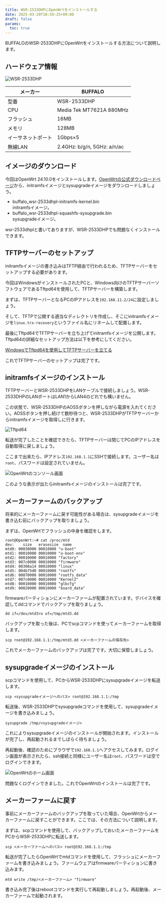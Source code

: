 ```yaml
---
title: WSR-2533DHPにOpenWrtをインストールする
date: 2025-03-20T10:59:25+09:00
draft: false
params:
  toc: true
---
```


BUFFALOのWSR-2533DHPにOpenWrtをインストールする方法について説明します。

## ハードウェア情報

![WSR-2533DHP](images/wsr-2533dhp.webp)

| メーカー           | BUFFALO                     |
| ------------------ | --------------------------- |
| 型番               | WSR-2533DHP                 |
| CPU                | Media Tek MT7621A 880MHz    |
| フラッシュ         | 16MB                        |
| メモリ             | 128MB                       |
| イーサネットポート | 1Gbps×5                    |
| 無線LAN            | 2.4GHz: b/g/n, 5GHz: a/n/ac |

## イメージのダウンロード

今回はOpenWrt 24.10.0をインストールします。[OpenWrtの公式ダウンロードページ](https://downloads.openwrt.org/releases/24.10.0/targets/ramips/mt7621/)から、initramfsイメージとsysupgradeイメージをダウンロードしましょう。

- buffalo_wsr-2533dhpl-initramfs-kernel.bin  
  initramfsイメージ。
- buffalo_wsr-2533dhpl-squashfs-sysupgrade.bin  
  sysupgradeイメージ。

wsr-2533dhplと書いてありますが、WSR-2533DHPでも問題なくインストールできます。

## TFTPサーバーのセットアップ

initramfsイメージの書き込みはTFTP経由で行われるため、TFTPサーバーをセットアップする必要があります。

今回はWindowsがインストールされたPCと、Windows向けのTFTPサーバーソフトウェアであるTftpd64を使用して、TFTPサーバーを構築します。

まずは、TFTPサーバーとなるPCのIPアドレスを`192.168.11.2/24`に設定しましょう。

そして、TFTPで公開する適当なディレクトリを作成し、そこにinitramfsイメージを`linux.trx-recovery`というファイル名にリネームして配置します。

最後にTftpd64でTFTPサーバーを立ち上げてinitramfsイメージを公開します。Tftpd64の詳細なセットアップ方法は以下を参考にしてください。

[WindowsでTftpd64を使用してTFTPサーバーを立てる](/blog/setup-tftp-server-on-windows-using-tftpd64)

これでTFTPサーバーのセットアップは完了です。

## initramfsイメージのインストール

TFTPサーバーとWSR-2533DHPをLANケーブルで接続しましょう。WSR-2533DHPのLANポートはLAN1からLAN4のどれでも構いません。

この状態で、WSR-2533DHPのAOSSボタンを押しながら電源を入れてください。AOSSボタンを押し続けて数秒待つと、WSR-2533DHPがTFTPサーバーからinitramfsイメージを取得しに行きます。

![Tftpd64](images/tftpd64.webp)

転送が完了したことを確認できたら、TFTPサーバーは閉じてPCのIPアドレスを自動取得に戻しましょう。

ここまで出来たら、IPアドレス`192.168.1.1`にSSHで接続します。ユーザー名は`root`、パスワードは設定されていません。

![OpenWrtのコンソール画面](images/openwrt-ssh.webp)

このような表示が出たらinitramfsイメージのインストールは完了です。

## メーカーファームのバックアップ

将来的にメーカーファームに戻す可能性がある場合は、sysupgradeイメージを書き込む前にバックアップを取りましょう。

まずは、OpenWrtでフラッシュの中身を確認をします。

```
root@OpenWrt:~# cat /proc/mtd
dev:    size   erasesize  name
mtd0: 00030000 00010000 "u-boot"
mtd1: 00010000 00010000 "u-boot-env"
mtd2: 00010000 00010000 "factory"
mtd3: 007c0000 00010000 "firmware"
mtd4: 00308a14 00010000 "linux"
mtd5: 004b75d0 00010000 "rootfs"
mtd6: 00070000 00010000 "rootfs_data"
mtd7: 007c0000 00010000 "Kernel2"
mtd8: 00010000 00010000 "glbcfg"
mtd9: 00020000 00010000 "board_data"
```

firmwareパーティションにメーカーファームが配置されています。デバイスを確認してddコマンドでバックアップを取りましょう。

```
dd if=/dev/mtd3ro of=/tmp/mtd3.dd
```

バックアップを取った後は、PCでscpコマンドを使ってメーカーファームを取得します。

```
scp root@192.168.1.1:/tmp/mtd3.dd <メーカーファームの保存先>
```

これでメーカーファームのバックアップは完了です。大切に保管しましょう。

## sysupgradeイメージのインストール

scpコマンドを使用して、PCからWSR-2533DHPにsysupgradeイメージを転送します。

```
scp <sysupgradeイメージへのパス> root@192.168.1.1:/tmp
```

転送後、WSR-2533DHPでsysupgradeコマンドを使用して、sysupgradeイメージを書き込みましょう。

```
sysupgrade /tmp/<sysupgradeイメージ>
```

これによりsysupgradeイメージのインストールが開始されます。インストールが完了し、再起動されるまでしばらく待ちましょう。

再起動後、確認のためにブラウザで`192.168.1.1`へアクセスしてみます。ログイン画面が表示されたら、ssh接続と同様にユーザー名は`root`、パスワードは空でログインできます。

![OpenWrtのホーム画面](images/openwrt-home.webp)

問題なくログインできました。これでOpenWrtのインストールは完了です。

## メーカーファームに戻す

事前にメーカーファームのバックアップを取っていた場合、OpenWrtからメーカーファームに戻すことができます。ここでは、その方法について説明します。

まずは、scpコマンドを使用して、バックアップしておいたメーカーファームをPCからWSR-2533DHPに転送します。

```
scp <メーカーファームへのパス> root@192.168.1.1:/tmp
```

転送が完了したらOpenWrtでmtdコマンドを使用して、フラッシュにメーカーファームを書き込みましょう。ファームウェアはfirmwareパーティションに書き込みます。

```
mtd write /tmp/<メーカーファーム> "firmware"
```

書き込み完了後はrebootコマンドを実行して再起動しましょう。再起動後、メーカーファームで起動されます。
